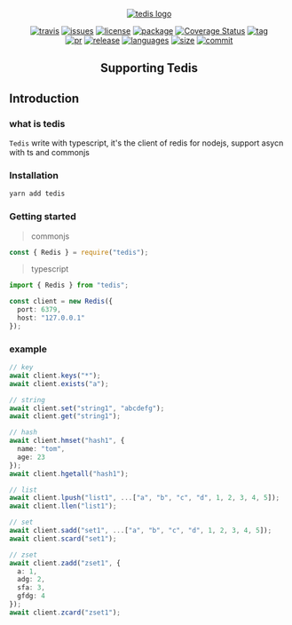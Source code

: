 <p align="center">
  <a href="https://tedis.myour.tech" target="_blank" rel="noopener noreferrer"><img src="./doc/.vuepress/public/icons/android-chrome-192x192.png" alt="tedis logo"></a>
</p>

<p align="center">
  <a href="https://travis-ci.org/myour-cc/tedis"><img src="https://img.shields.io/travis/myour-cc/tedis.svg" alt="travis"></a>
  <a href="https://github.com/myour-cc/tedis/issues"><img src="https://img.shields.io/github/issues-raw/myour-cc/tedis.svg" alt="issues"></a>
  <a href="https://github.com/myour-cc/tedis"><img src="https://img.shields.io/github/license/myour-cc/tedis.svg" alt="license"></a>
  <a href="https://www.npmjs.com/package/tedis"><img src="https://img.shields.io/npm/v/tedis.svg" alt="package"></a>
  <a href='https://codecov.io/gh/myour-cc/tedis'><img src='https://img.shields.io/codecov/c/github/myour-cc/tedis.svg' alt='Coverage Status' /></a>
  <a href="javascript:void(0)" ><img src="https://img.shields.io/github/tag/myour-cc/tedis.svg" alt="tag"></a>
  <br>
  <a href="javascript:void(0)" ><img src="https://img.shields.io/github/issues-pr/myour-cc/tedis.svg" alt="pr"></a>
  <a href="javascript:void(0)" ><img src="https://img.shields.io/github/release/myour-cc/tedis.svg" alt="release"></a>
  <a href="javascript:void(0)" ><img src="https://img.shields.io/github/languages/top/myour-cc/tedis.svg" alt="languages"></a>
  <a href="javascript:void(0)" ><img src="https://img.shields.io/github/languages/code-size/myour-cc/tedis.svg" alt="size"></a>
  <a href="javascript:void(0)" ><img src="https://img.shields.io/github/last-commit/myour-cc/tedis.svg" alt="commit"></a>
</p>

<h2 align="center">Supporting Tedis</h2>

## Introduction

### what is tedis

`Tedis` write with typescript, it's the client of redis for nodejs, support asycn with ts and commonjs

### Installation

```sh
yarn add tedis
```

### Getting started

> commonjs

```js
const { Redis } = require("tedis");
```

> typescript

```ts
import { Redis } from "tedis";
```

```ts
const client = new Redis({
  port: 6379,
  host: "127.0.0.1"
});
```

### example

```ts
// key
await client.keys("*");
await client.exists("a");

// string
await client.set("string1", "abcdefg");
await client.get("string1");

// hash
await client.hmset("hash1", {
  name: "tom",
  age: 23
});
await client.hgetall("hash1");

// list
await client.lpush("list1", ...["a", "b", "c", "d", 1, 2, 3, 4, 5]);
await client.llen("list1");

// set
await client.sadd("set1", ...["a", "b", "c", "d", 1, 2, 3, 4, 5]);
await client.scard("set1");

// zset
await client.zadd("zset1", {
  a: 1,
  adg: 2,
  sfa: 3,
  gfdg: 4
});
await client.zcard("zset1");
```

